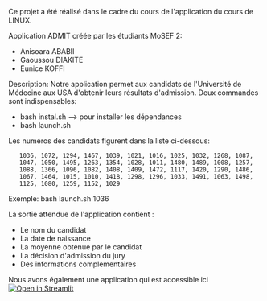 Ce projet a été réalisé dans le cadre du cours de l'application du cours de LINUX.

Application ADMIT créée par les étudiants MoSEF 2:
- Anisoara ABABII
- Gaoussou DIAKITE
- Eunice KOFFI

Description: Notre application permet aux candidats de l'Université de Médecine aux USA d'obtenir leurs résultats d'admission.
Deux commandes sont indispensables:
- bash instal.sh --> pour installer les dépendances 
- bash launch.sh <Application Number: >

Les numéros des candidats figurent dans la liste ci-dessous:

       1036, 1072, 1294, 1467, 1039, 1021, 1016, 1025, 1032, 1268, 1087,
       1047, 1050, 1495, 1263, 1354, 1028, 1011, 1480, 1489, 1008, 1257,
       1088, 1366, 1096, 1082, 1408, 1409, 1472, 1117, 1420, 1290, 1486,
       1067, 1464, 1015, 1010, 1418, 1298, 1296, 1033, 1491, 1063, 1498,
       1125, 1080, 1259, 1152, 1029

Exemple: bash launch.sh 1036

La sortie attendue de l'application contient :
- Le nom du candidat 
- La date de naissance
- La moyenne obtenue par le candidat
- La décision d'admission du jury
- Des informations complementaires

Nous avons également une application qui est accessible ici [![Open in Streamlit](https://static.streamlit.io/badges/streamlit_badge_black_white.svg)](https://diakitegaoussou4996-linux-app-0dyc92.streamlit.app/)
